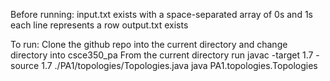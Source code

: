 Before running:
input.txt exists with a space-separated array of 0s and 1s
each line represents a row
output.txt exists

To run:
Clone the github repo into the current directory and change directory into csce350_pa
From the current directory run 
    javac -target 1.7 -source 1.7 ./PA1/topologies/Topologies.java
    java PA1.topologies.Topologies